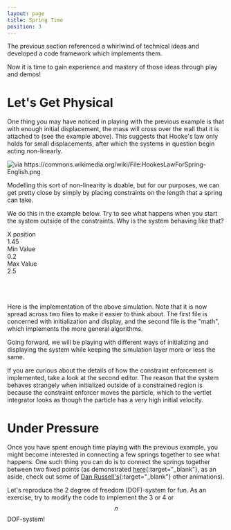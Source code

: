 ```yaml
---
layout: page
title: Spring Time
position: 3
---
```



<script src="{{ site.baseurl }}/public/js/lib/ace/ace.js" type="text/javascript" charset="utf-8"></script>
<!-- load ace themelist extension -->
<script src="{{ site.baseurl }}/public/js/lib/ace/ext-themelist.js" type="text/javascript" charset="utf-8"></script>
<script src="{{ site.baseurl }}/public/js/lib/fool-util.js" type="text/javascript" charset="utf-8"></script>
<script src="{{ site.baseurl }}/public/js/lib/three.min.js"></script> 

The previous section referenced a whirlwind of technical ideas and developed a code framework which implements them.  

Now it is time to gain experience and mastery of those ideas through play and demos!  

# Let's Get Physical

<script type="text/javascript" src="{{ site.baseurl }}/public/js/spring.js"></script>

<div id='content'>
	<canvas id="springex-canvas" height='150' width='700' style='width: 100%;'></canvas>
</div>

<script type="text/javascript">	
	SpringEx.initialXposition = 2;
	SpringEx.DAMPING = 0;
	SpringEx.reset();

	springExAnimate();

	function springExAnimate() {
		requestAnimationFrame( springExAnimate );

		var time = Date.now();

		SpringEx.simulate(time);
	}
</script>

One thing you may have noticed in playing with the previous example is that with enough initial displacement, the mass will cross over the wall that it is attached to (see the example above).  This suggests that Hooke's law only holds for small displacements, after which the systems in question begin acting non-linearly.  

<img src="{{ site.baseurl }}/public/img/hookeslawforspring.png" alt="via https://commons.wikimedia.org/wiki/File:HookesLawForSpring-English.png">

Modelling this sort of non-linearity is doable, but for our purposes, we can get pretty close by simply by placing constraints on the length that a spring can take. 

We do this in the example below.  Try to see what happens when you start the system outside of the constraints.  Why is the system behaving like that?

<script type="text/javascript" src="{{ site.baseurl }}/public/js/spring-system.js"></script>
<script type="text/javascript" src="{{ site.baseurl }}/public/js/constrained-spring.js"></script>

<div id='content'>
	<canvas id="blahblah" height='150' width='700' style='width: 100%;'></canvas>
</div>

<script type="text/javascript">	
	ConstrainedEx.initialXposition = 2;
	ConstrainedEx.reset();

	constrainedExAnimate();

	function constrainedExAnimate() {
		requestAnimationFrame( constrainedExAnimate );

		var time = Date.now();

		ConstrainedEx.simulate(time);
	}
</script>
<div class="slider-label">X position</div><div id="con-Xposition" class="slider"></div><div id="con-Xposition-text" class="slider-value">1.45</div>

<div class="slider-label">Min Value</div><div id="con-lower-bound" class="slider"></div><div id="con-lower-bound-text" class="slider-value">0.2</div>

<div class="slider-label">Max Value</div><div id="con-upper-bound" class="slider"></div><div id="con-upper-bound-text" class="slider-value">2.5</div>

<br/>

<script type="text/javascript">
  function updateXposition() {
    var Xposition = $( "#con-Xposition" ).slider( "value" );
    ConstrainedEx.initialXposition = Xposition;
    $("#con-Xposition-text").text(ConstrainedEx.initialXposition + "");
    ConstrainedEx.reset();
  }

  function updateLowerBound() {
    var bound = $( "#con-lower-bound" ).slider( "value" );
    ConstrainedEx.lowerBound = bound;
    $("#con-lower-bound-text").text(ConstrainedEx.lowerBound + "");
    ConstrainedEx.reset();
  }

  function updateUpperBound() {
    var bound = $( "#con-upper-bound" ).slider( "value" );
    ConstrainedEx.upperBound = bound;
    $("#con-upper-bound-text").text(ConstrainedEx.upperBound + "");
    ConstrainedEx.reset();
  }

  $(function() {
  	$( "#con-Xposition" ).slider({
      orientation: "horizontal",
      range: "min",
      max: 3,
      step: .05,
      value: 1.45,
      change: updateXposition
    });
  });

  $(function() {
  	$( "#con-lower-bound" ).slider({
      orientation: "horizontal",
      range: "min",
      max: 1,
      step: .05,
      value: .2,
      change: updateLowerBound
    });
  });

  $(function() {
  	$( "#con-upper-bound" ).slider({
      orientation: "horizontal",
      range: "min",
      max: 3.5,
      min: .9,
      step: .05,
      value: 2.5,
      change: updateUpperBound
    });
  });

  var update = function() {
  	updateXposition();
  	updateLowerBound();
  	updateUpperBound();
  }

  $( ".constraintEd-logic.editor-run" ).click(update());
  $( ".constraintEd-system.editor-run" ).click(update());

</script>

<div>
<div id="constraintEd-logic" class="editor">
</div>
</div>

<br/>

<div>
<div id="constraintEd-system" class="editor">
</div>
</div>
<script type="text/javascript">
// from fool-util
initEditor('constraintEd-logic');
loadContent('constraintEd-logic', '{{ site.baseurl }}/public/js/constrained-spring.js', '8');

initEditor('constraintEd-system');
loadContent('constraintEd-system', '{{ site.baseurl }}/public/js/spring-system.js', '102');
</script>
<br/>

Here is the implementation of the above simulation.  Note that it is now spread across two files to make it easier to think about.  The first file is concerned with initialization and display, and the second file is the "math", which implements the more general algorithms.  

Going forward, we will be playing with different ways of initializing and displaying the system while keeping the simulation layer more or less the same.  

If you are curious about the details of how the constraint enforcement is implemented, take a look at the second editor.  The reason that the system behaves strangely when initialized outside of a constrained region is because the constraint enforcer moves the particle, which to the vertlet integrator looks as though the particle has a very high initial velocity.  

# Under Pressure

Once you have spent enough time playing with the previous example, you might become interested in connecting a few springs together to see what happens.  One such thing you can do is to connect the springs together between two fixed points (as demonstrated [here](http://www.acs.psu.edu/drussell/Demos/multi-dof-springs/multi-dof-springs.html){:target="_blank"}, as an aside, check out some of [Dan Russell's](http://www.acs.psu.edu/drussell/demos.html){:target="_blank"} other animations).

Let's reproduce the 2 degree of freedom (DOF)-system for fun.  As an exercise, try to modify the code to implement the 3 or 4 or $$n$$ DOF-system!





















